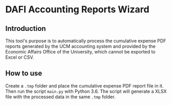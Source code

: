 # DAFI Accounting Reports Wizard

## Introduction

This tool's purpose is to automatically process the cumulative expense PDF reports generated by the UCM accounting system and provided by the Economic Affairs Office of the University, which cannot be exported to Excel or CSV.

## How to use

Create a `.tmp` folder and place the cumulative expense PDF report file in it. Then run the script `main.py` with Python 3.6. The script will generate a XLSX file with the processed data in the same `.tmp` folder.
